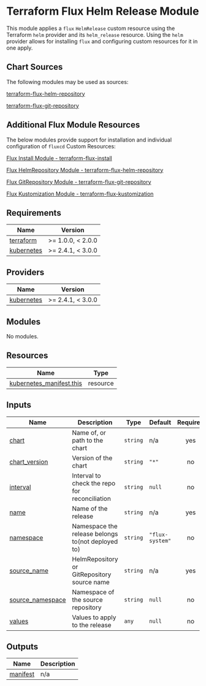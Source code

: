 # Terraform Flux Helm Release Module

This module applies a `flux` `HelmRelease` custom resource using the Terraform `helm` provider and its `helm_release` resource. Using the `helm` provider allows for installing `flux` and configuring custom resources for it in one apply.

## Chart Sources

The following modules may be used as sources:

[terraform-flux-helm-repository](https://registry.terraform.io/modules/OmniTeqSource/helm-repository/flux/latest)

[terraform-flux-git-repository](https://registry.terraform.io/modules/OmniTeqSource/git-repository/flux/latest)

## Additional Flux Module Resources

The below modules provide support for installation and individual configuration of `fluxcd` Custom Resources:

[Flux Install Module - terraform-flux-install](https://registry.terraform.io/modules/OmniTeqSource/install/flux/latest)

[Flux HelmRepository Module - terraform-flux-helm-repository](https://registry.terraform.io/modules/OmniTeqSource/helm-repository/flux/latest)

[Flux GitRepository Module - terraform-flux-git-repository](https://registry.terraform.io/modules/OmniTeqSource/git-repository/flux/latest)

[Flux Kustomization Module - terraform-flux-kustomization](https://registry.terraform.io/modules/OmniTeqSource/kustomization/flux/latest)

<!-- BEGIN_TF_DOCS -->

## Requirements

| Name                                                                        | Version           |
| --------------------------------------------------------------------------- | ----------------- |
| <a name="requirement_terraform"></a> [terraform](#requirement_terraform)    | >= 1.0.0, < 2.0.0 |
| <a name="requirement_kubernetes"></a> [kubernetes](#requirement_kubernetes) | >= 2.4.1, < 3.0.0 |

## Providers

| Name                                                                  | Version           |
| --------------------------------------------------------------------- | ----------------- |
| <a name="provider_kubernetes"></a> [kubernetes](#provider_kubernetes) | >= 2.4.1, < 3.0.0 |

## Modules

No modules.

## Resources

| Name                                                                                                                    | Type     |
| ----------------------------------------------------------------------------------------------------------------------- | -------- |
| [kubernetes_manifest.this](https://registry.terraform.io/providers/hashicorp/kubernetes/latest/docs/resources/manifest) | resource |

## Inputs

| Name                                                                              | Description                                       | Type     | Default         | Required |
| --------------------------------------------------------------------------------- | ------------------------------------------------- | -------- | --------------- | :------: |
| <a name="input_chart"></a> [chart](#input_chart)                                  | Name of, or path to the chart                     | `string` | n/a             |   yes    |
| <a name="input_chart_version"></a> [chart_version](#input_chart_version)          | Version of the chart                              | `string` | `"*"`           |    no    |
| <a name="input_interval"></a> [interval](#input_interval)                         | Interval to check the repo for reconciliation     | `string` | `null`          |    no    |
| <a name="input_name"></a> [name](#input_name)                                     | Name of the release                               | `string` | n/a             |   yes    |
| <a name="input_namespace"></a> [namespace](#input_namespace)                      | Namespace the release belongs to(not deployed to) | `string` | `"flux-system"` |    no    |
| <a name="input_source_name"></a> [source_name](#input_source_name)                | HelmRepository or GitRepository source name       | `string` | n/a             |   yes    |
| <a name="input_source_namespace"></a> [source_namespace](#input_source_namespace) | Namespace of the source repository                | `string` | `null`          |    no    |
| <a name="input_values"></a> [values](#input_values)                               | Values to apply to the release                    | `any`    | `null`          |    no    |

## Outputs

| Name                                                        | Description |
| ----------------------------------------------------------- | ----------- |
| <a name="output_manifest"></a> [manifest](#output_manifest) | n/a         |

<!-- END_TF_DOCS -->
